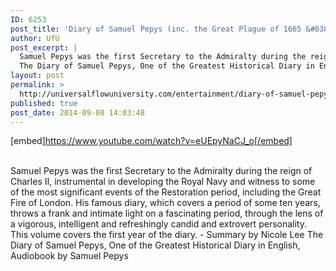 ```yaml
---
ID: 6253
post_title: 'Diary of Samuel Pepys (inc. the Great Plague of 1665 &#038; the Great Fire), Greatest Diary'
author: UfU
post_excerpt: |
  Samuel Pepys was the first Secretary to the Admiralty during the reign of Charles II, instrumental in developing the Royal Navy and witness to some of the most significant events of the Restoration period, including the Great Fire of London. His famous diary, which covers a period of some ten years, throws a frank and intimate light on a fascinating period, through the lens of a vigorous, intelligent and refreshingly candid and extrovert personality. This volume covers the first year of the diary. - Summary by Nicole Lee
  The Diary of Samuel Pepys, One of the Greatest Historical Diary in English, Audiobook by Samuel Pepys
layout: post
permalink: >
  http://universalflowuniversity.com/entertainment/diary-of-samuel-pepys-inc-the-great-plague-of-1665-the-great-fire-greatest-diary/
published: true
post_date: 2014-09-08 14:03:48
---
```

[embed]https://www.youtube.com/watch?v=eUEpyNaCJ_o[/embed]</br></br>
<p>Samuel Pepys was the first Secretary to the Admiralty during the reign of Charles II, instrumental in developing the Royal Navy and witness to some of the most significant events of the Restoration period, including the Great Fire of London. His famous diary, which covers a period of some ten years, throws a frank and intimate light on a fascinating period, through the lens of a vigorous, intelligent and refreshingly candid and extrovert personality. This volume covers the first year of the diary. - Summary by Nicole Lee
The Diary of Samuel Pepys, One of the Greatest Historical Diary in English, Audiobook by Samuel Pepys</p>